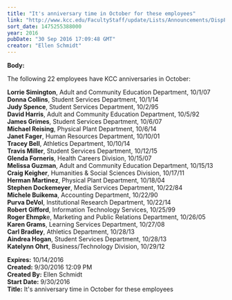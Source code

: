 ```yaml
---
title: "It's anniversary time in October for these employees"
link: "http://www.kcc.edu/FacultyStaff/update/Lists/Announcements/DispForm.aspx?ID=2301"
sort_date: 1475255388000
year: 2016
pubDate: "30 Sep 2016 17:09:48 GMT"
creator: "Ellen Schmidt"
---
```


<div><b>Body:</b> <div class="ExternalClass0EACA9410E9848FAB9F7F59F90119407"><p>​The following 22 employees have KCC anniversaries in October:</p>
<p><strong>Lorrie Simington</strong>, Adult and Community Education Department, 10/1/07<br /><strong>Donna Collins</strong>, Student Services Department, 10/1/14<br /><strong>Judy Spence</strong>, Student Services Department, 10/2/95<br /><strong>David Harris</strong>, Adult and Community Education Department, 10/5/92<br /><strong>James Grimes</strong>, Student Services Department, 10/6/07<br /><strong>Michael Reising</strong>, Physical Plant Department, 10/6/14<br /><strong>Janet Fager</strong>, Human Resources Department, 10/10/01<br /><strong>Tracey Bell</strong>, Athletics Department, 10/10/14<br /><strong>Travis Miller</strong>, Student Services Department, 10/12/15<br /><strong>Glenda Forneris</strong>, Health Careers Division, 10/15/07<br /><strong>Melissa Guzman</strong>, Adult and Community Education Department, 10/15/13<br /><strong>Craig Keigher</strong>, Humanities &amp; Social Sciences Division, 10/17/11<br /><strong>Herman Martinez</strong>, Physical Plant Department, 10/18/04<br /><strong>Stephen Dockemeyer</strong>, Media Services Department, 10/22/84<br /><strong>Michele Buikema</strong>, Accounting Department, 10/22/90<br /><strong>Purva DeVol</strong>, Institutional Research Department, 10/22/14<br /><strong>Robert Gifford</strong>, Information Technology Services, 10/25/99<br /><strong>Roger Ehmpk</strong>e, Marketing and Public Relations Department, 10/26/05<br /><strong>Karen Grams</strong>, Learning Services Department, 10/27/08<br /><strong>Carl Bradley</strong>, Athletics Department, 10/28/13<br /><strong>Aindrea Hogan</strong>, Student Services Department, 10/28/13<br /><strong>Katelynn Ohrt</strong>, Business/Technology Division, 10/29/12<br /></p></div></div>
<div><b>Expires:</b> 10/14/2016</div>
<div><b>Created:</b> 9/30/2016 12:09 PM</div>
<div><b>Created By:</b> Ellen Schmidt</div>
<div><b>Start Date:</b> 9/30/2016</div>
<div><b>Title:</b> It&#39;s anniversary time in October for these employees</div>
